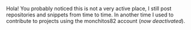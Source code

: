 
Hola! You probably noticed this is not a very active place, I still post repositories and snippets from time to time. In another time I used to contribute to projects using the monchitos82 account (_now deactivated_). 

